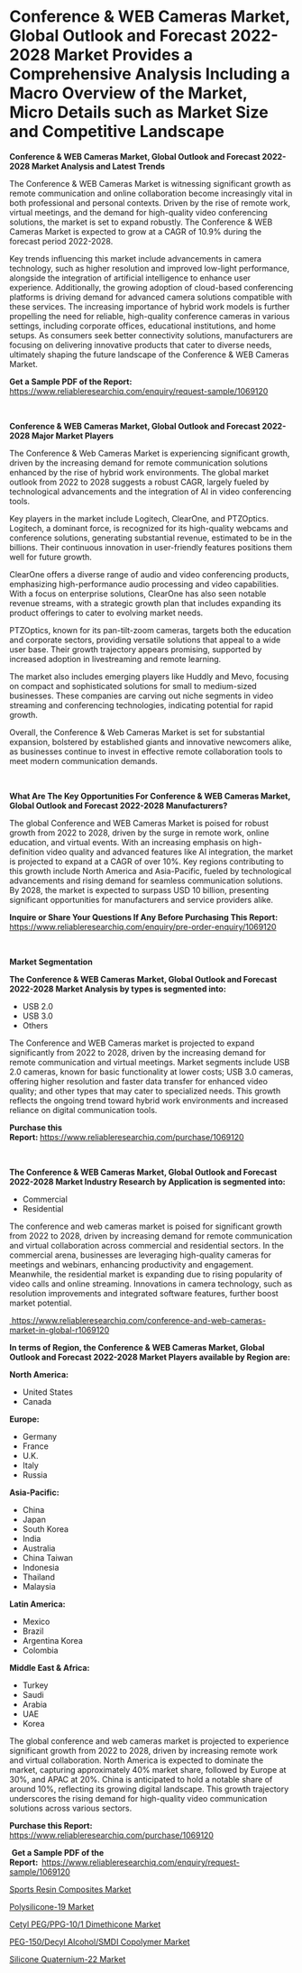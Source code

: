 <p><h1>Conference & WEB Cameras Market, Global Outlook and Forecast 2022-2028 Market Provides a Comprehensive Analysis Including a Macro Overview of the Market, Micro Details such as Market Size and Competitive Landscape</h1></p><p><strong>Conference & WEB Cameras Market, Global Outlook and Forecast 2022-2028 Market Analysis and Latest Trends</strong></p>
<p><p>The Conference & WEB Cameras Market is witnessing significant growth as remote communication and online collaboration become increasingly vital in both professional and personal contexts. Driven by the rise of remote work, virtual meetings, and the demand for high-quality video conferencing solutions, the market is set to expand robustly. The Conference & WEB Cameras Market is expected to grow at a CAGR of 10.9% during the forecast period 2022-2028.</p><p>Key trends influencing this market include advancements in camera technology, such as higher resolution and improved low-light performance, alongside the integration of artificial intelligence to enhance user experience. Additionally, the growing adoption of cloud-based conferencing platforms is driving demand for advanced camera solutions compatible with these services. The increasing importance of hybrid work models is further propelling the need for reliable, high-quality conference cameras in various settings, including corporate offices, educational institutions, and home setups. As consumers seek better connectivity solutions, manufacturers are focusing on delivering innovative products that cater to diverse needs, ultimately shaping the future landscape of the Conference & WEB Cameras Market.</p></p>
<p><strong>Get a Sample PDF of the Report:&nbsp;</strong> <a href="https://www.reliableresearchiq.com/enquiry/request-sample/1069120?utm_campaign=1404&utm_medium=2&utm_source=Github&utm_content=ia&utm_term=11102024&utm_id=conference-web-cameras-market-global-outlook-and-forecast-2022-2028">https://www.reliableresearchiq.com/enquiry/request-sample/1069120</a></p>
<p>&nbsp;</p>
<p><strong>Conference & WEB Cameras Market, Global Outlook and Forecast 2022-2028 Major Market Players</strong></p>
<p><p>The Conference & Web Cameras Market is experiencing significant growth, driven by the increasing demand for remote communication solutions enhanced by the rise of hybrid work environments. The global market outlook from 2022 to 2028 suggests a robust CAGR, largely fueled by technological advancements and the integration of AI in video conferencing tools.</p><p>Key players in the market include Logitech, ClearOne, and PTZOptics. Logitech, a dominant force, is recognized for its high-quality webcams and conference solutions, generating substantial revenue, estimated to be in the billions. Their continuous innovation in user-friendly features positions them well for future growth.</p><p>ClearOne offers a diverse range of audio and video conferencing products, emphasizing high-performance audio processing and video capabilities. With a focus on enterprise solutions, ClearOne has also seen notable revenue streams, with a strategic growth plan that includes expanding its product offerings to cater to evolving market needs.</p><p>PTZOptics, known for its pan-tilt-zoom cameras, targets both the education and corporate sectors, providing versatile solutions that appeal to a wide user base. Their growth trajectory appears promising, supported by increased adoption in livestreaming and remote learning.</p><p>The market also includes emerging players like Huddly and Mevo, focusing on compact and sophisticated solutions for small to medium-sized businesses. These companies are carving out niche segments in video streaming and conferencing technologies, indicating potential for rapid growth.</p><p>Overall, the Conference & Web Cameras Market is set for substantial expansion, bolstered by established giants and innovative newcomers alike, as businesses continue to invest in effective remote collaboration tools to meet modern communication demands.</p></p>
<p>&nbsp;</p>
<p><strong>What Are The Key Opportunities For Conference & WEB Cameras Market, Global Outlook and Forecast 2022-2028 Manufacturers?</strong></p>
<p><p>The global Conference and WEB Cameras Market is poised for robust growth from 2022 to 2028, driven by the surge in remote work, online education, and virtual events. With an increasing emphasis on high-definition video quality and advanced features like AI integration, the market is projected to expand at a CAGR of over 10%. Key regions contributing to this growth include North America and Asia-Pacific, fueled by technological advancements and rising demand for seamless communication solutions. By 2028, the market is expected to surpass USD 10 billion, presenting significant opportunities for manufacturers and service providers alike.</p></p>
<p><strong>Inquire or Share Your Questions If Any Before Purchasing This Report:</strong> <a href="https://www.reliableresearchiq.com/enquiry/pre-order-enquiry/1069120?utm_campaign=1404&utm_medium=2&utm_source=Github&utm_content=ia&utm_term=11102024&utm_id=conference-web-cameras-market-global-outlook-and-forecast-2022-2028">https://www.reliableresearchiq.com/enquiry/pre-order-enquiry/1069120</a></p>
<p>&nbsp;</p>
<p><strong>Market Segmentation</strong></p>
<p><strong>The Conference & WEB Cameras Market, Global Outlook and Forecast 2022-2028 Market Analysis by types is segmented into:</strong></p>
<p><ul><li>USB 2.0</li><li>USB 3.0</li><li>Others</li></ul></p>
<p><p>The Conference and WEB Cameras market is projected to expand significantly from 2022 to 2028, driven by the increasing demand for remote communication and virtual meetings. Market segments include USB 2.0 cameras, known for basic functionality at lower costs; USB 3.0 cameras, offering higher resolution and faster data transfer for enhanced video quality; and other types that may cater to specialized needs. This growth reflects the ongoing trend toward hybrid work environments and increased reliance on digital communication tools.</p></p>
<p><strong>Purchase this Report:&nbsp;</strong><a href="https://www.reliableresearchiq.com/purchase/1069120?utm_campaign=1404&utm_medium=2&utm_source=Github&utm_content=ia&utm_term=11102024&utm_id=conference-web-cameras-market-global-outlook-and-forecast-2022-2028">https://www.reliableresearchiq.com/purchase/1069120</a></p>
<p>&nbsp;</p>
<p><strong>The Conference & WEB Cameras Market, Global Outlook and Forecast 2022-2028 Market Industry Research by Application is segmented into:</strong></p>
<p><ul><li>Commercial</li><li>Residential</li></ul></p>
<p><p>The conference and web cameras market is poised for significant growth from 2022 to 2028, driven by increasing demand for remote communication and virtual collaboration across commercial and residential sectors. In the commercial arena, businesses are leveraging high-quality cameras for meetings and webinars, enhancing productivity and engagement. Meanwhile, the residential market is expanding due to rising popularity of video calls and online streaming. Innovations in camera technology, such as resolution improvements and integrated software features, further boost market potential.</p></p>
<p><a href="https://www.reliableresearchiq.com/conference-and-web-cameras-market-in-global-r1069120?utm_campaign=1404&utm_medium=2&utm_source=Github&utm_content=ia&utm_term=11102024&utm_id=conference-web-cameras-market-global-outlook-and-forecast-2022-2028">&nbsp;https://www.reliableresearchiq.com/conference-and-web-cameras-market-in-global-r1069120</a></p>
<p><strong>In terms of Region, the Conference & WEB Cameras Market, Global Outlook and Forecast 2022-2028 Market Players available by Region are:</strong></p>
<p>
    <p> <strong> North America: </strong>
        <ul>
            <li>United States</li>
            <li>Canada</li>
        </ul>
        </p> 
    <p> <strong> Europe: </strong>
        <ul>
            <li>Germany</li>
            <li>France</li>
            <li>U.K.</li>
            <li>Italy</li>
            <li>Russia</li>
        </ul>
        </p> 
    <p> <strong> Asia-Pacific: </strong>
        <ul>
            <li>China</li>
            <li>Japan</li>
            <li>South Korea</li>
            <li>India</li>
            <li>Australia</li>
            <li>China Taiwan</li>
            <li>Indonesia</li>
            <li>Thailand</li>
            <li>Malaysia</li>
        </ul>
        </p> 
    <p> <strong> Latin America: </strong>
        <ul>
            <li>Mexico</li>
            <li>Brazil</li>
            <li>Argentina Korea</li>
            <li>Colombia</li>
        </ul>
        </p> 
    <p> <strong> Middle East & Africa: </strong>
        <ul>
            <li>Turkey</li>
            <li>Saudi</li>
            <li>Arabia</li>
            <li>UAE</li>
            <li>Korea</li>
        </ul>
    </p>
    </p>
<p><p>The global conference and web cameras market is projected to experience significant growth from 2022 to 2028, driven by increasing remote work and virtual collaboration. North America is expected to dominate the market, capturing approximately 40% market share, followed by Europe at 30%, and APAC at 20%. China is anticipated to hold a notable share of around 10%, reflecting its growing digital landscape. This growth trajectory underscores the rising demand for high-quality video communication solutions across various sectors.</p></p>
<p><strong>Purchase this Report: </strong><a href="https://www.reliableresearchiq.com/purchase/1069120?utm_campaign=1404&utm_medium=2&utm_source=Github&utm_content=ia&utm_term=11102024&utm_id=conference-web-cameras-market-global-outlook-and-forecast-2022-2028">https://www.reliableresearchiq.com/purchase/1069120</a></p>
<p>&nbsp;<strong>Get a Sample PDF of the Report:&nbsp;&nbsp;</strong><a href="https://www.reliableresearchiq.com/enquiry/request-sample/1069120?utm_campaign=1404&utm_medium=2&utm_source=Github&utm_content=ia&utm_term=11102024&utm_id=conference-web-cameras-market-global-outlook-and-forecast-2022-2028">https://www.reliableresearchiq.com/enquiry/request-sample/1069120</a></p>
<p><strong></strong></p>
<p><p><a href="https://www.linkedin.com/pulse/sports-resin-composites-market-size-growing-cagr-97-xlisf?utm_campaign=1404&utm_medium=2&utm_source=Github&utm_content=ia&utm_term=11102024&utm_id=conference-web-cameras-market-global-outlook-and-forecast-2022-2028">Sports Resin Composites Market</a></p><p><a href="https://www.linkedin.com/pulse/global-polysilicone-19-market-exploring-share-trends-xs3wf?utm_campaign=1404&utm_medium=2&utm_source=Github&utm_content=ia&utm_term=11102024&utm_id=conference-web-cameras-market-global-outlook-and-forecast-2022-2028">Polysilicone-19 Market</a></p><p><a href="https://www.linkedin.com/pulse/insights-cetyl-pegppg-101-dimethicone-market-players-l7rcf?utm_campaign=1404&utm_medium=2&utm_source=Github&utm_content=ia&utm_term=11102024&utm_id=conference-web-cameras-market-global-outlook-and-forecast-2022-2028">Cetyl PEG/PPG-10/1 Dimethicone Market</a></p><p><a href="https://www.linkedin.com/pulse/top-trends-transforming-peg-150decyl-alcoholsmdi-copolymer-market-tct2e?utm_campaign=1404&utm_medium=2&utm_source=Github&utm_content=ia&utm_term=11102024&utm_id=conference-web-cameras-market-global-outlook-and-forecast-2022-2028">PEG-150/Decyl Alcohol/SMDI Copolymer Market</a></p><p><a href="https://www.linkedin.com/pulse/global-silicone-quaternium-22-market-size-expected-iw00f?utm_campaign=1404&utm_medium=2&utm_source=Github&utm_content=ia&utm_term=11102024&utm_id=conference-web-cameras-market-global-outlook-and-forecast-2022-2028">Silicone Quaternium-22 Market</a></p></p>